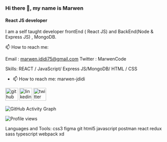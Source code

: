 ### Hi there 👋, my name is Marwen
#### React JS developer
I am a self taught developer frontEnd ( React JS) and BackEnd(Node & Express JS) , MongoDB.



📫 How to reach me: 

Email : marwen.jdidi75@gmail.com
Twitter : MarwenCode

Skills: REACT / JavaScript/ Express JS/MongoDB/ HTML / CSS

- 📫 How to reach me: marwen-jdidi 


[<img src='https://cdn.jsdelivr.net/npm/simple-icons@3.0.1/icons/github.svg' alt='github' height='40'>](https://github.com/MarwenCode)  [<img src='https://cdn.jsdelivr.net/npm/simple-icons@3.0.1/icons/linkedin.svg' alt='linkedin' height='40'>](https://www.linkedin.com/in/marwen-jdidi-69668344/)  [<img src='https://cdn.jsdelivr.net/npm/simple-icons@3.0.1/icons/twitter.svg' alt='twitter' height='40'>](https://twitter.com/MarwenCode)  

![GitHub Activity Graph](https://activity-graph.herokuapp.com/graph?username=MarwenCode)  

![Profile views](https://gpvc.arturio.dev/MarwenCode)  



Languages and Tools:
 css3 figma git html5 javascript  postman  react redux sass  typescript webpack xd













